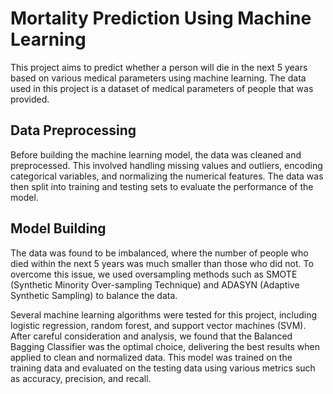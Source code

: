 # Mortality Prediction Using Machine Learning

This project aims to predict whether a person will die in the next 5 years based on various medical parameters using machine learning. The data used in this project is a dataset of medical parameters of people that was provided.

## Data Preprocessing

Before building the machine learning model, the data was cleaned and preprocessed. This involved handling missing values and outliers, encoding categorical variables, and normalizing the numerical features. The data was then split into training and testing sets to evaluate the performance of the model.

## Model Building

The data was found to be imbalanced, where the number of people who died within the next 5 years was much smaller than those who did not. To overcome this issue, we used oversampling methods such as SMOTE (Synthetic Minority Over-sampling Technique) and ADASYN (Adaptive Synthetic Sampling) to balance the data.

Several machine learning algorithms were tested for this project, including logistic regression, random forest, and support vector machines (SVM). After careful consideration and analysis, we found that the Balanced Bagging Classifier was the optimal choice, delivering the best results when applied to clean and normalized data. This model was trained on the training data and evaluated on the testing data using various metrics such as accuracy, precision, and recall.
